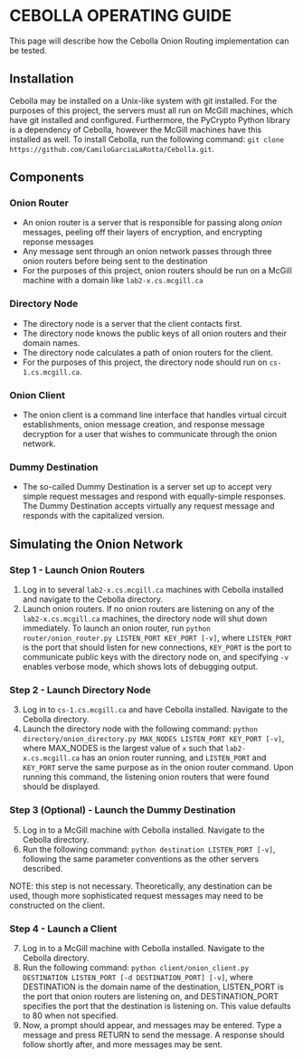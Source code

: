 CEBOLLA OPERATING GUIDE
=======================

This page will describe how the Cebolla Onion Routing implementation can be tested.

Installation
------------
Cebolla may be installed on a Unix-like system with git installed. For the
purposes of this project, the servers must all run on McGill machines, which
have git installed and configured. Furthermore, the PyCrypto Python library is
a dependency of Cebolla, however the McGill machines have this installed as
well. To install Cebolla, run the following command: `git clone
https://github.com/CamiloGarciaLaRotta/Cebolla.git`.

Components
----------
### Onion Router
* An onion router is a server that is responsible for passing along *onion* messages, peeling off their layers of encryption, and encrypting reponse messages
* Any message sent through an onion network passes through three onion routers before being sent to the destination
* For the purposes of this project, onion routers should be run on a McGill machine with a domain like `lab2-x.cs.mcgill.ca`

### Directory Node
* The directory node is a server that the client contacts first.
* The directory node knows the public keys of all onion routers and their domain names.
* The directory node calculates a path of onion routers for the client.
* For the purposes of this project, the directory node should run on `cs-1.cs.mcgill.ca`.

### Onion Client
* The onion client is a command line interface that handles virtual circuit establishments, onion message creation, and response message decryption for a user that wishes to communicate through the onion network.

### Dummy Destination
* The so-called Dummy Destination is a server set up to accept very
simple request messages and respond with equally-simple responses. The Dummy
Destination accepts virtually any request message and responds with the
capitalized version.

Simulating the Onion Network
---------------------------
### Step 1 - Launch Onion Routers
1. Log in to several `lab2-x.cs.mcgill.ca` machines with Cebolla installed and
   navigate to the Cebolla directory.
2. Launch onion routers. If no onion routers are listening on any of the
   `lab2-x.cs.mcgill.ca` machines, the directory node will shut down
   immediately. To launch an onion router, run `python router/onion_router.py
   LISTEN_PORT KEY_PORT [-v]`, where `LISTEN_PORT` is the port that should
   listen for new connections, `KEY_PORT` is the port to communicate public
   keys with the directory node on, and specifying `-v` enables verbose mode,
   which shows lots of debugging output.

### Step 2 - Launch Directory Node
3. Log in to `cs-1.cs.mcgill.ca` and have Cebolla installed. Navigate to the Cebolla directory.
4. Launch the directory node with the following command: `python
   directory/onion_directory.py MAX_NODES LISTEN_PORT KEY_PORT [-v]`, where
   MAX_NODES is the largest value of `x` such that `lab2-x.cs.mcgill.ca` has an
   onion router running, and `LISTEN_PORT` and `KEY_PORT` serve the same
   purpose as in the onion router command. Upon running this command, the
   listening onion routers that were found should be displayed.

### Step 3 (Optional) - Launch the Dummy Destination
5. Log in to a McGill machine with Cebolla installed. Navigate to the Cebolla directory.
6. Run the following command: `python destination LISTEN_PORT [-v]`, following
   the same parameter conventions as the other servers described.

NOTE: this step is not necessary. Theoretically, any destination can be used,
	though more sophisticated request messages may need to be constructed on
	the client.

### Step 4 - Launch a Client
7. Log in to a McGill machine with Cebolla installed. Navigate to the Cebolla directory.
8. Run the following command: `python client/onion_client.py DESTINATION
   LISTEN_PORT [-d DESTINATION_PORT] [-v]`, where DESTINATION is the domain
   name of the destination, LISTEN_PORT is the port that onion routers are
   listening on, and DESTINATION_PORT specifies the port that the destination
   is listening on. This value defaults to 80 when not specified.
9. Now, a prompt should appear, and messages may be entered. Type a message and
   press RETURN to send the message. A response should follow shortly after,
   and more messages may be sent.

